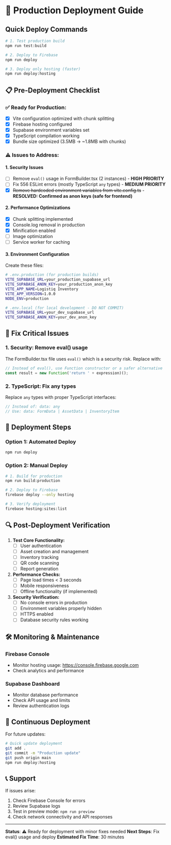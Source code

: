 # 🚀 Production Deployment Guide

## Quick Deploy Commands

```bash
# 1. Test production build
npm run test:build

# 2. Deploy to Firebase
npm run deploy

# 3. Deploy only hosting (faster)
npm run deploy:hosting
```

## 📋 Pre-Deployment Checklist

### ✅ **Ready for Production:**
- [x] Vite configuration optimized with chunk splitting
- [x] Firebase hosting configured 
- [x] Supabase environment variables set
- [x] TypeScript compilation working
- [x] Bundle size optimized (3.5MB → ~1.8MB with chunks)

### ⚠️ **Issues to Address:**

#### 1. **Security Issues**
- [ ] Remove `eval()` usage in FormBuilder.tsx (2 instances) - **HIGH PRIORITY**
- [ ] Fix 556 ESLint errors (mostly TypeScript `any` types) - **MEDIUM PRIORITY**
- [x] ~~Remove hardcoded environment variables from vite.config.ts~~ - **RESOLVED: Confirmed as anon keys (safe for frontend)**

#### 2. **Performance Optimizations**
- [x] Chunk splitting implemented
- [x] Console.log removal in production
- [x] Minification enabled
- [ ] Image optimization
- [ ] Service worker for caching

#### 3. **Environment Configuration**
Create these files:
```bash
# .env.production (for production builds)
VITE_SUPABASE_URL=your_production_supabase_url
VITE_SUPABASE_ANON_KEY=your_production_anon_key
VITE_APP_NAME=Logistiq Inventory
VITE_APP_VERSION=1.0.0
NODE_ENV=production

# .env.local (for local development - DO NOT COMMIT)
VITE_SUPABASE_URL=your_dev_supabase_url
VITE_SUPABASE_ANON_KEY=your_dev_anon_key
```

## 🔧 Fix Critical Issues

### 1. Security: Remove eval() usage
The FormBuilder.tsx file uses `eval()` which is a security risk. Replace with:
```javascript
// Instead of eval(), use Function constructor or a safer alternative
const result = new Function('return ' + expression)();
```

### 2. TypeScript: Fix any types
Replace `any` types with proper TypeScript interfaces:
```typescript
// Instead of: data: any
// Use: data: FormData | AssetData | InventoryItem
```

## 🚀 Deployment Steps

### Option 1: Automated Deploy
```bash
npm run deploy
```

### Option 2: Manual Deploy
```bash
# 1. Build for production
npm run build:production

# 2. Deploy to Firebase
firebase deploy --only hosting

# 3. Verify deployment
firebase hosting:sites:list
```

## 🔍 Post-Deployment Verification

1. **Test Core Functionality:**
   - [ ] User authentication
   - [ ] Asset creation and management
   - [ ] Inventory tracking
   - [ ] QR code scanning
   - [ ] Report generation

2. **Performance Checks:**
   - [ ] Page load times < 3 seconds
   - [ ] Mobile responsiveness
   - [ ] Offline functionality (if implemented)

3. **Security Verification:**
   - [ ] No console errors in production
   - [ ] Environment variables properly hidden
   - [ ] HTTPS enabled
   - [ ] Database security rules working

## 🛠️ Monitoring & Maintenance

### Firebase Console
- Monitor hosting usage: https://console.firebase.google.com
- Check analytics and performance

### Supabase Dashboard
- Monitor database performance
- Check API usage and limits
- Review authentication logs

## 🔄 Continuous Deployment

For future updates:
```bash
# Quick update deployment
git add .
git commit -m "Production update"
git push origin main
npm run deploy:hosting
```

## 📞 Support

If issues arise:
1. Check Firebase Console for errors
2. Review Supabase logs
3. Test in preview mode: `npm run preview`
4. Check network connectivity and API responses

---

**Status**: ⚠️ Ready for deployment with minor fixes needed
**Next Steps**: Fix eval() usage and deploy
**Estimated Fix Time**: 30 minutes 